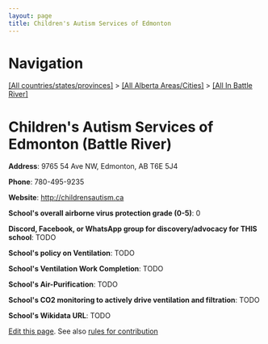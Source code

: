 ```yaml
---
layout: page
title: Children's Autism Services of Edmonton
---
```

# Navigation

[[All countries/states/provinces]](../../..) > [[All Alberta Areas/Cities]](../..) > [[All In Battle River]](..)

# Children's Autism Services of Edmonton (Battle River)

**Address**: 9765 54 Ave NW, Edmonton, AB T6E 5J4

**Phone**: 780-495-9235

**Website**: <http://childrensautism.ca>

**School's overall airborne virus protection grade (0-5)**: 0

**Discord, Facebook, or WhatsApp group for discovery/advocacy for THIS school**: TODO

**School's policy on Ventilation**: TODO

**School's Ventilation Work Completion**: TODO

**School's Air-Purification**: TODO

**School's CO2 monitoring to actively drive ventilation and filtration**: TODO

**School's Wikidata URL**: TODO


[Edit this page](https://github.com/ventilate-schools/AB/edit/main/./Battle_River/Children's_Autism_Services_of_Edmonton.md). See also [rules for contribution](../../../contribution-rules/)